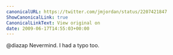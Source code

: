 ```yaml
---
canonicalURL: https://twitter.com/jmjordan/status/2207421847
ShowCanonicalLink: true
CanonicalLinkText: View original on
date: 2009-06-17T14:55:03+00:00
---
```

@diazap Nevermind. I had a typo too.
